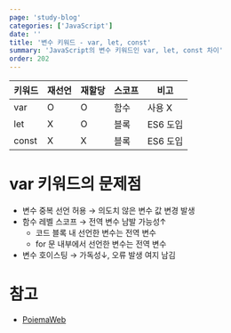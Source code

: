 ```yaml
---
page: 'study-blog'
categories: ['JavaScript']
date: ''
title: '변수 키워드 - var, let, const'
summary: 'JavaScript의 변수 키워드인 var, let, const 차이'
order: 202
---
```


| 키워드 | 재선언 | 재할당 | 스코프 | 비고     |
| ------ | ------ | ------ | ------ | -------- |
| var    | O      | O      | 함수   | 사용 X   |
| let    | X      | O      | 블록   | ES6 도입 |
| const  | X      | X      | 블록   | ES6 도입 |

# var 키워드의 문제점

- 변수 중복 선언 허용 → 의도치 않은 변수 값 변경 발생
- 함수 레벨 스코프 → 전역 변수 남발 가능성↑
  - 코드 블록 내 선언한 변수는 전역 변수
  - for 문 내부에서 선언한 변수는 전역 변수
- 변수 호이스팅 → 가독성↓, 오류 발생 여지 남김

# 참고

- [PoiemaWeb](https://poiemaweb.com/js-data-type-variable)
